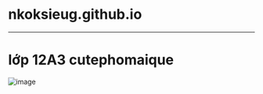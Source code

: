 # nkoksieug.github.io<center>
<hr>
<h1>lớp 12A3 cutephomaique</h1>

![image](https://github.com/nkoksieug/nkoksieug.github.io/assets/146081606/4ff1c575-01c3-41c1-8527-29653650df07)




